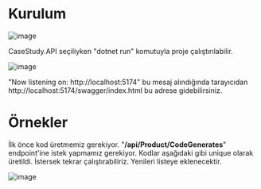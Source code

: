 # Kurulum
![image](https://github.com/kmturhan/case-study/assets/22748839/757754d3-bf3c-46a6-ab76-9f367223f121)

CaseStudy.API seçiliyken "dotnet run" komutuyla proje çalıştırılabilir. 

![image](https://github.com/kmturhan/case-study/assets/22748839/6412cf35-1e4d-44c8-8420-a086ed997134)

"Now listening on: http://localhost:5174" bu mesaj alındığında tarayıcıdan http://localhost:5174/swagger/index.html bu adrese gidebilirsiniz.

# Örnekler
İlk önce kod üretmemiz gerekiyor. "**/api/Product/CodeGenerates**" endpoint'ine istek yapmamız gerekiyor.
Kodlar aşağıdaki gibi unique olarak üretildi. İstersek tekrar çalıştırabiliriz. Yenileri listeye eklenecektir.

![image](https://github.com/kmturhan/case-study/assets/22748839/080dfc2a-3fcf-45cd-97f3-b08c2ad5d58f)
